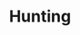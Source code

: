---
title: Hunting
crosslinks:
- guns
- Waterfowl
- Trappit
- videos
- Shitstatistssay
- NOWTTYG
- conservation
- ems
- twerking
- democrats
- ShootingTrips
- ShitWhalersSay
- flashlight
- RioGrandeValley
- texas
- vegan
- ar15
- xkcd
---